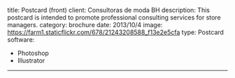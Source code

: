 title: Postcard (front)
client: Consultoras de moda BH
description: This postcard is intended to promote professional consulting services for store managers.
category: brochure
date: 2013/10/4
image: https://farm1.staticflickr.com/678/21243208588_f13e2e5cfa
type: Postcard
software:
- Photoshop
- Illustrator
---
